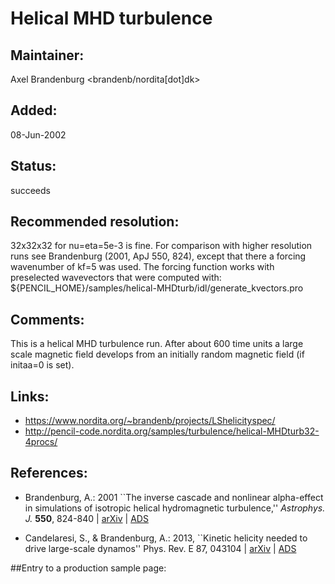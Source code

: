 
 Helical MHD turbulence
==========================

## Maintainer:

Axel Brandenburg <brandenb/nordita[dot]dk>

## Added:

08-Jun-2002

## Status:

succeeds

## Recommended resolution:

32x32x32 for nu=eta=5e-3 is fine. For comparison with higher
resolution runs see Brandenburg (2001, ApJ 550, 824), except that
there a forcing wavenumber of kf=5 was used. The forcing function
works with preselected wavevectors that were computed with:
${PENCIL_HOME}/samples/helical-MHDturb/idl/generate_kvectors.pro

## Comments:

This is a helical MHD turbulence run. After about 600 time units
a large scale magnetic field develops from an initially random
magnetic field (if initaa=0 is set).

## Links:
* https://www.nordita.org/~brandenb/projects/LShelicityspec/
* http://pencil-code.nordita.org/samples/turbulence/helical-MHDturb32-4procs/

## References:

*  Brandenburg, A.: 2001 ``The inverse cascade and nonlinear alpha-effect in
   simulations of isotropic helical hydromagnetic turbulence,''
   *Astrophys. J.* **550**, 824-840 |
   [arXiv](http://arXiv.org/abs/astro-ph/0006186) |
   [ADS](http://esoads.eso.org/cgi-bin/nph-bib_query?bibcode=2001ApJ...550..824B)

*  Candelaresi, S., & Brandenburg, A.: 2013, ``Kinetic helicity needed to drive
   large-scale dynamos'' Phys. Rev. E 87, 043104 |
   [arXiv](https://arxiv.org/abs/1208.4529) |
   [ADS](http://adsabs.harvard.edu/abs/2013PhRvE..87d3104C)

##Entry to a production sample page:

